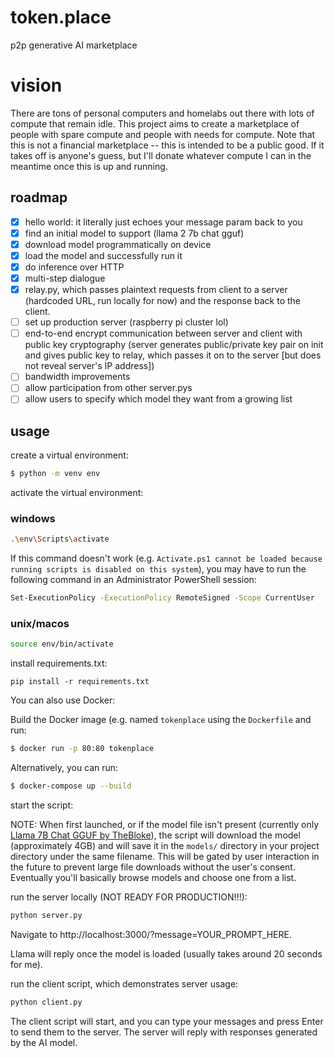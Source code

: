 # token.place
p2p generative AI marketplace

# vision
There are tons of personal computers and homelabs out there with lots of compute that remain idle. This project aims to create a marketplace of people with spare compute and people with needs for compute. Note that this is not a financial marketplace -- this is intended to be a public good. If it takes off is anyone's guess, but I'll donate whatever compute I can in the meantime once this is up and running.

## roadmap

- [x] hello world: it literally just echoes your message param back to you
- [x] find an initial model to support (llama 2 7b chat gguf)
- [x] download model programmatically on device
- [x] load the model and successfully run it
- [x] do inference over HTTP
- [x] multi-step dialogue
- [x] relay.py, which passes plaintext requests from client to a server (hardcoded URL, run locally for now) and the response back to the client.
- [ ] set up production server (raspberry pi cluster lol)
- [ ] end-to-end encrypt communication between server and client with public key cryptography (server generates public/private key pair on init and gives public key to relay, which passes it on to the server [but does not reveal server's IP address])
- [ ] bandwidth improvements
- [ ] allow participation from other server.pys
- [ ] allow users to specify which model they want from a growing list

## usage

create a virtual environment:

```sh
$ python -m venv env
```

activate the virtual environment:

### windows

```sh
.\env\Scripts\activate
```

If this command doesn't work (e.g. `Activate.ps1 cannot be loaded because running scripts is disabled on this system`), you may have to run the following command in an Administrator PowerShell session:

```sh
Set-ExecutionPolicy -ExecutionPolicy RemoteSigned -Scope CurrentUser
```

### unix/macos

```sh
source env/bin/activate
```

install requirements.txt:

```
pip install -r requirements.txt
```

You can also use Docker:

Build the Docker image (e.g. named `tokenplace` using the `Dockerfile` and run:

```sh
$ docker run -p 80:80 tokenplace
```

Alternatively, you can run:

```sh
$ docker-compose up --build
```

start the script:

NOTE: When first launched, or if the model file isn't present (currently only [Llama 7B Chat GGUF by TheBloke](https://huggingface.co/TheBloke/Llama-2-7B-Chat-GGUF)), the script will download the model (approximately 4GB) and will save it in the `models/` directory in your project directory under the same filename. This will be gated by user interaction in the future to prevent large file downloads without the user's consent. Eventually you'll basically browse models and choose one from a list.

run the server locally (NOT READY FOR PRODUCTION!!!):

```sh
python server.py
```

Navigate to http://localhost:3000/?message=YOUR_PROMPT_HERE.

Llama will reply once the model is loaded (usually takes around 20 seconds for me).

run the client script, which demonstrates server usage:

```sh
python client.py
```

The client script will start, and you can type your messages and press Enter to send them to the server. The server will reply with responses generated by the AI model.